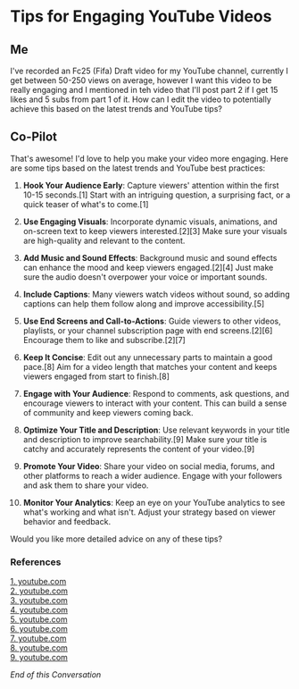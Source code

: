 # Tips for Engaging YouTube Videos  

## Me
I've recorded an Fc25 (Fifa) Draft video for my YouTube channel, currently I get between 50-250 views on average, however I want this video to be really engaging and I mentioned in teh video that I'll post part 2 if I get 15 likes and 5 subs from part 1 of it. How can I edit the video to potentially achieve this based on the latest trends and YouTube tips?  

## Co-Pilot
That's awesome! I'd love to help you make your video more engaging. Here are some tips based on the latest trends and YouTube best practices:

1. **Hook Your Audience Early**: Capture viewers' attention within the first 10-15 seconds.[1] Start with an intriguing question, a surprising fact, or a quick teaser of what's to come.[1]

2. **Use Engaging Visuals**: Incorporate dynamic visuals, animations, and on-screen text to keep viewers interested.[2][3] Make sure your visuals are high-quality and relevant to the content.

3. **Add Music and Sound Effects**: Background music and sound effects can enhance the mood and keep viewers engaged.[2][4] Just make sure the audio doesn't overpower your voice or important sounds.

4. **Include Captions**: Many viewers watch videos without sound, so adding captions can help them follow along and improve accessibility.[5]

5. **Use End Screens and Call-to-Actions**: Guide viewers to other videos, playlists, or your channel subscription page with end screens.[2][6] Encourage them to like and subscribe.[2][7]

6. **Keep It Concise**: Edit out any unnecessary parts to maintain a good pace.[8] Aim for a video length that matches your content and keeps viewers engaged from start to finish.[8]

7. **Engage with Your Audience**: Respond to comments, ask questions, and encourage viewers to interact with your content. This can build a sense of community and keep viewers coming back.

8. **Optimize Your Title and Description**: Use relevant keywords in your title and description to improve searchability.[9] Make sure your title is catchy and accurately represents the content of your video.[9]

9. **Promote Your Video**: Share your video on social media, forums, and other platforms to reach a wider audience. Engage with your followers and ask them to share your video.

10. **Monitor Your Analytics**: Keep an eye on your YouTube analytics to see what's working and what isn't. Adjust your strategy based on viewer behavior and feedback.

Would you like more detailed advice on any of these tips?  

### References  

[1. youtube.com](https://www.youtube.com/watch?v=3_7oNohuxgo&t=36s)  
[2. youtube.com](https://www.youtube.com/watch?v=3_7oNohuxgo)  
[3. youtube.com](https://www.youtube.com/watch?v=sZ4t7fJXnT0)  
[4. youtube.com](https://www.youtube.com/watch?v=sZ4t7fJXnT0&t=391s)  
[5. youtube.com](https://www.youtube.com/watch?v=3_7oNohuxgo&t=252s)  
[6. youtube.com](https://www.youtube.com/watch?v=BPgJcpGuSTI&t=510s)  
[7. youtube.com](https://www.youtube.com/watch?v=3_7oNohuxgo&t=318s)  
[8. youtube.com](https://www.youtube.com/watch?v=m2CgePyCUrM&t=14s)  
[9. youtube.com](https://www.youtube.com/watch?v=3_7oNohuxgo&t=92s)  

*End of this Conversation*
